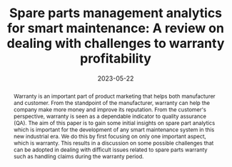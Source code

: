 ---
title: 'Spare parts management analytics for smart maintenance: A review on dealing
  with challenges to warranty profitability'
authors:
- Shadia Yahya Baroud
- Nor Adnan Yahaya
- Abdelrafe M Elzamly
date: '2023-05-22'
publishDate: '2024-09-12T06:08:50.211569Z'
publication_types:
- paper-conference
publication: '*Proceedings of the 1st International Conference on Frontier of Digital
  Technology Towards a Sustainable Society*'
doi: https://doi.org/10.1063/5.0133121
abstract: Warranty is an important part of product marketing that helps both manufacturer
  and customer. From the standpoint of the manufacturer, warranty can help the company
  make more money and improve its reputation. From the customer's perspective, warranty
  is seen as a dependable indicator to quality assurance (QA). The aim of this paper
  is to gain some initial insights on spare part analytics which is important for
  the development of any smart maintenance system in this new industrial era. We do
  this by first focusing on only one important aspect, which is warranty. This results
  in a discussion on some possible challenges that can be adopted in dealing with
  difficult issues related to spare parts warranty such as handling claims during
  the warranty period.
# Summary. An optional shortened abstract.
# summary: Lorem ipsum dolor sit amet, consectetur adipiscing elit. Duis posuere tellus ac convallis placerat. Proin tincidunt magna sed ex sollicitudin condimentum.

# Display this page in the Featured widget?
featured: true

# Custom links (uncomment lines below)
# links:
# - name: Custom Link
#   url: http://example.org

url_pdf: ''


# Featured image
# To use, add an image named `featured.jpg/png` to your page's folder.
image:
  caption: 'Image credit: [**Unsplash**](https://unsplash.com/photos/pLCdAaMFLTE)'
  focal_point: ''
  preview_only: false

# Associated Projects (optional).
#   Associate this publication with one or more of your projects.
#   Simply enter your project's folder or file name without extension.
#   E.g. `internal-project` references `content/project/internal-project/index.md`.
#   Otherwise, set `projects: []`.
projects:
  - example

# Slides (optional).
#   Associate this publication with Markdown slides.
#   Simply enter your slide deck's filename without extension.
#   E.g. `slides: "example"` references `content/slides/example/index.md`.
#   Otherwise, set `slides: ""`.
slides: example

tags:
- Artificial Intelligence
---